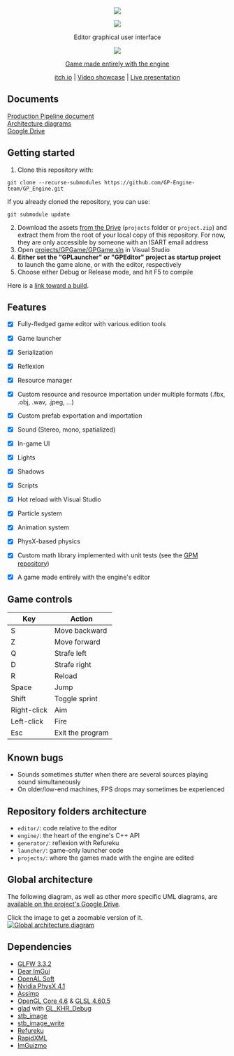 <div align="center"><img src="https://i.postimg.cc/rpbtDt5q/GPE.png" /></div>
<p></p>
<div align="center">
  <img src="https://i.postimg.cc/PqK3mQgT/engine.png" />
  <p>Editor graphical user interface</p>
  <img src="https://i.postimg.cc/xdtknXz6/game.png" />
  <p style="text-decoration: underline;">Game made entirely with the engine</p>
</div>
<div align="center">
  <a href="https://progz.itch.io/green-portal">itch.io</a> | <a href="https://youtu.be/GrtPbnP4KDw">Video showcase</a> | <a href="https://youtu.be/JSAnqk2sR-0?t=5756">Live presentation</a>
</div>

## Documents
[Production Pipeline document](https://docs.google.com/document/d/16_K5LYEYgaHoLp3JxO0UqVd54PJbOMVTss-FqXLqL3I/)  
[Architecture diagrams](https://drive.google.com/drive/folders/1BV3M4kYvesof0PHtpZnjXgYIOzirfpd5)  
[Google Drive](https://drive.google.com/drive/folders/13uqdCMKSp5BYv3FkD2sflDcJ6F_QaaVE)


## Getting started

1. Clone this repository with:
```batch
git clone --recurse-submodules https://github.com/GP-Engine-team/GP_Engine.git
```
If you already cloned the repository, you can use:
```
git submodule update
```

2. Download the assets [from the Drive](https://drive.google.com/drive/folders/1ElLiWl6cP_Z3WOdevMU3CpLjCIND17XD) (`projects` folder or `project.zip`) and extract them from the root of your local copy of this repository. For now, they are only accessible by someone with an ISART email address
3. Open [projects/GPGame/GPGame.sln](projects/GPGame/GPGame.sln) in Visual Studio
4. **Either set the "GPLauncher" or "GPEditor" project as startup project** to launch the game alone, or with the editor, respectively
5. Choose either Debug or Release mode, and hit F5 to compile

Here is a [link toward a build](https://drive.google.com/file/d/1dIkGqgNC_5oT-BVQ8gtu9o-6xPqjjMRD/view?usp=sharing).


## Features
- [x] Fully-fledged game editor with various edition tools
- [x] Game launcher
- [x] Serialization
- [x] Reflexion
- [x] Resource manager
- [x] Custom resource and resource importation under multiple formats (.fbx, .obj, .wav, .jpeg, ...)
- [x] Custom prefab exportation and importation
- [x] Sound (Stereo, mono, spatialized)
- [x] In-game UI
- [x] Lights
- [x] Shadows
- [x] Scripts
- [x] Hot reload with Visual Studio
- [x] Particle system
- [x] Animation system
- [x] PhysX-based physics
- [x] Custom math library implemented with unit tests (see the [GPM repository](https://github.com/GP-Engine-team/gpm))
- [x] A game made entirely with the engine's editor


## Game controls

| Key         | Action           |
|-------------|------------------|
| S           | Move backward    |
| Z           | Move forward     |
| Q           | Strafe left      | 
| D           | Strafe right     | 
| R           | Reload           |
| Space       | Jump             |
| Shift       | Toggle sprint    |
| Right-click | Aim              |
| Left-click  | Fire             |
| Esc         | Exit the program |


## Known bugs
- Sounds sometimes stutter when there are several sources playing sound simultaneously
- On older/low-end machines, FPS drops may sometimes be experienced


## Repository folders architecture
- `editor/`: code relative to the editor
- `engine/`: the heart of the engine's C++ API
- `generator/`: reflexion with Refureku
- `launcher/`: game-only launcher code
- `projects/`: where the games made with the engine are edited

## Global architecture

The following diagram, as well as other more specific UML diagrams, are [available on the project's Google Drive](https://drive.google.com/drive/folders/1BV3M4kYvesof0PHtpZnjXgYIOzirfpd5).

Click the image to get a zoomable version of it.
[![Global architecture diagram](https://i.postimg.cc/yYQ1561h/Global-project-architecture.png)](https://postimg.cc/bsnfSh2d)

## Dependencies

- [GLFW 3.3.2](https://github.com/glfw/glfw)
- [Dear ImGui](https://github.com/ocornut/imgui)
- [OpenAL Soft](https://github.com/kcat/openal-soft)
- [Nvidia PhysX 4.1](https://github.com/NVIDIAGameWorks/PhysX)
- [Assimp](https://github.com/assimp/assimp)
- [OpenGL Core 4.6](https://www.khronos.org/registry/OpenGL/specs/gl/glspec46.core.pdf) & [GLSL 4.60.5](https://www.khronos.org/registry/OpenGL/specs/gl/GLSLangSpec.4.60.pdf)
- [glad](https://github.com/Dav1dde/glad) with [GL_KHR_Debug](https://www.khronos.org/registry/OpenGL/extensions/KHR/KHR_debug.txt)
- [stb_image](https://github.com/nothings/stb/blob/master/stb_image.h)
- [stb_image_write](https://github.com/nothings/stb/blob/master/stb_image_write.h)
- [Refureku](https://github.com/jsoysouvanh/Refureku)
- [RapidXML](http://rapidxml.sourceforge.net/manual.html)
- [ImGuizmo](https://github.com/CedricGuillemet/ImGuizmo)
